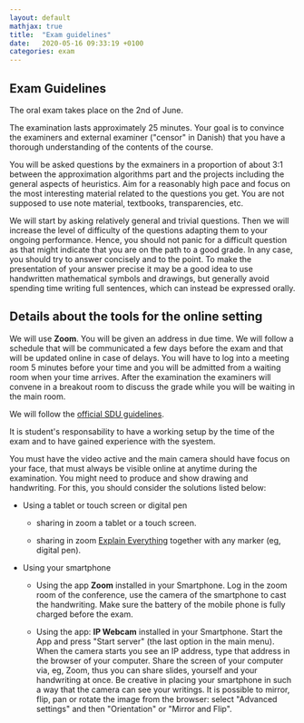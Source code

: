 ```yaml
---
layout: default
mathjax: true
title:  "Exam guidelines"
date:   2020-05-16 09:33:19 +0100
categories: exam
---
```





## Exam Guidelines


The oral exam takes place on the 2nd of June.


The examination lasts approximately 25 minutes. Your goal is to
convince the examiners and external examiner ("censor" in Danish) that
you have a thorough understanding of the contents of the course.

You will be asked questions by the exmainers in a proportion of about
3:1 between the approximation algorithms part and the projects
including the general aspects of heuristics. Aim for a reasonably high
pace and focus on the most interesting material related to the
questions you get. You are not supposed to use note material,
textbooks, transparencies, etc.


We will start by asking relatively general and trivial questions. Then
we will increase the level of difficulty of the questions adapting
them to your ongoing performance. Hence, you should not panic for a
difficult question as that might indicate that you are on the path to
a good grade. In any case, you should try to answer concisely and to
the point. To make the presentation of your answer precise it may be a
good idea to use handwritten mathematical symbols and drawings, but
generally avoid spending time writing full sentences, which can
instead be expressed orally.


## Details about the tools for the online setting

We will use **Zoom**. You will be given an address in due time.  We
will follow a schedule that will be communicated a few days before the
exam and that will be updated online in case of delays. You will have
to log into a meeting room 5 minutes before your time and you will be
admitted from a waiting room when your time arrives. After the
examination the examiners will convene in a breakout room to discuss
the grade while you will be waiting in the main room.

We will follow the [official SDU
guidelines](https://mitsdu.dk/en/vejledning/studieregler/eksamen/mundtlig_proeve).

It is student's responsability to have a working setup by the time of
the exam and to have gained experience with the syestem.

You must have the video active and the main camera should have focus
on your face, that must always be visible online at anytime during the
examination. You might need to produce and show drawing and
handwriting. For this, you should consider the solutions listed below:




* Using a tablet or touch screen or digital pen

  * sharing in zoom a tablet or a touch screen.

  * sharing in zoom [Explain
   Everything](https://whiteboard.explaineverything.com/) together
   with any marker (eg, digital pen).



* Using your smartphone

  * Using the app **Zoom** installed in your Smartphone. Log in the
   zoom room of the conference, use the camera of the smartphone to
   cast the handwriting. Make sure the battery of the mobile phone is
   fully charged before the exam.

  * Using the app: **IP Webcam** installed in your Smartphone. Start
   the App and press "Start server" (the last option in the main
   menu). When the camera starts you see an IP address, type that
   address in the browser of your computer. Share the screen of your
   computer via, eg, Zoom, thus you can share slides, yourself and
   your handwriting at once. Be creative in placing your smartphone in
   such a way that the camera can see your writings. It is possible to
   mirror, flip, pan or rotate the image from the browser: select
   "Advanced settings" and then "Orientation" or "Mirror and Flip".




